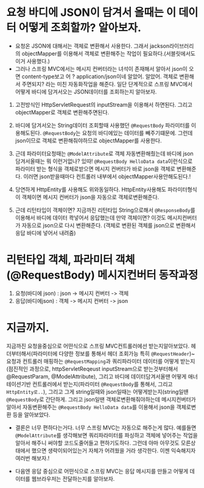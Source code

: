 # 요청 바디에 JSON이 담겨서 올때는 이 데이터 어떻게 조회할까? 알아보자.

- 요청온 JSON에 대해서는 객체로 변환해서 사용한다. 그래서 jackson라이브러리의 objectMapper를 이용해서 객체로 변환해주는 작업이 필요하다.(서블릿에서도 이거 사용했다.)
- 그러나 스프링 MVC에서는 메시지 컨버터라는 녀석이 존재해서 알아서 json이 오면 content-type보고 어 ? application/json이네 알았어. 알았어. 객체로 변환해서 주면되지? 라는 미친 자동화작업을 해준다. 일단 단계적으로 스프링 MVC에서 어떻게 바디에 담겨서오는 JSON데이터를 조회하는지 알아보자.

1. 고전방식인 HttpServletRequest의 inputStream을 이용해서 하면된다. 그리고 objectMapper로 객체로 변환해주면된다.

2. 바디에 담겨서오는 String데이터 조회할때 사용했던 `@RequestBody` 파라미터를 이용해도된다. `@RequestBody`는 요청의 바디에있는 데이터를 빼주기떄문에. 그런데 json이므로 객체로 변환해줘야하므로 objectMapper를 사용한다.

3. 근데 파라미터요청때는 `@ModelAttribute`로 객체 자동변환해줬는데 바디에 json담겨서올때는 뭐 이런거없나? 있따! `@RequestBody HelloData data`이런식으로 파라미터 받는 형식을 객체로받으면 메시지 컨버터가 바로 json을 객체로 변환해준다. 이러면 json받을때마다 컨트롤러 내부에서 objectMapper사용안해도된다.!

4. 당연하게 HttpEntity를 사용해도 위와동일하다. HttpEntity사용해도 파라미터형식이 객체이면 메시지 컨버터가 json을 자동으로 객체로변환해준다.

5. 근데 리턴타입이 객체이면? 지금까진 리턴타입 String으로해서 `@ResponseBody`를 이용해서 바디에 데이터 콱넣어서 응답했는데 만약 객체이면? 이것도 메시지컨버터가 자동으로 json으로 다시 변환해준다. (객체로 변환된 객체를 json으로 변환해서 응답 바디에 넣어서 내려줌)

# 리턴타입 객체, 파라미터 객체(@RequestBody) 메시지컨버터 동작과정

1. 요청(바디에 json) : json -> 메시지 컨버터 -> 객체
2. 응답(바디에json) : 객체 -> 메시지 컨버터 -> json

# 지금까지.

지금까진 요청을중심으로 어떤식으로 스프링 MVC컨트롤러에선 받는지알아보았다. 헤더부터해서(파라미터에 다양한 정보를 통해서 헤더 조회가능 특히 `@RequestHeader`)~ 요청과 컨트롤러 매핑하는 `@RequestMapping`과 쿼리파라미터 데이터를 어떻게 받는지(점진적인 과정으로, httpServletReqeust inputStream으로 받는것부터해서 @RequestParam, @ModelAttribute), 그리고 바디에 데이터담겨서올땐 어떻게 애너테이션기반 컨트롤러에서 받는지(파라미터 `@RequestBody`를 통해서, 그리고 `HttpEntity로..`), 그리고 그게 string일때와 json일때는 어떻게받는지(string일떈 `@RequestBody`로 간단하게. 그리고 json일땐 객체로변환해줘야하는데 메시지컨버터가알아서 자동변환해주는 `@RequestBody HelloData data`를 이용해서 json을 객체로변환 등을 알아보았다.

- 결론은 너무 편하다는거다. 너무 스프링 MVC는 자동으로 해주는게 많다. 예를들면 `@ModelAttribute`를 생각해보면 쿼리파라미터를 파싱하고 객체에 넣어주는 작업을 알아서 해주니 써야할 코드도줄어들고 편하기도하다. 그런데 아마 아무것도 모른상태에서 했으면 생략이되어있는거 자체가 어려웠을 거라 생각한다. 이젠 익숙해지자 여러번 해보자.!

- 다음엔 응답 중심으로 어떤식으로 스프링 MVC는 응답 메시지를 만들고 어떻게 데이터를 웹브라우저는 전달하는지를 알아보자.
